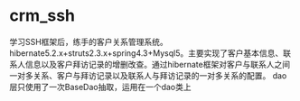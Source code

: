 # crm_ssh
学习SSH框架后，练手的客户关系管理系统。hibernate5.2.x+struts2.3.x+spring4.3+Mysql5。主要实现了客户基本信息、联系人信息以及客户拜访记录的增删改查。通过hibernate框架对客户与联系人之间一对多关系、客户与拜访记录以及联系人与拜访记录的一对多关系的配置。
dao层只使用了一次BaseDao抽取，运用在一个dao类上
